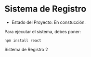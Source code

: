 <h1> Sistema de Registro </h1>

- Estado del Proyecto: En constucción.

Para ejecutar el sistema, debes poner:

``` npm install react ```

Sistema de Registro 2
